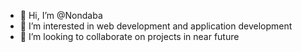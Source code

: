 - 👋 Hi, I’m @Nondaba
- 👀 I’m interested in web development and application development
- 💞️ I’m looking to collaborate on projects in near future


<!---
Nondaba/Nondaba is a ✨ special ✨ repository because its `README.md` (this file) appears on your GitHub profile.
You can click the Preview link to take a look at your changes.
--->
